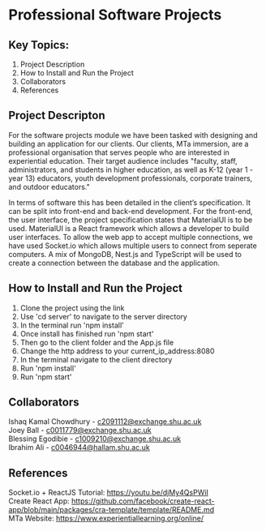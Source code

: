 # Professional Software Projects

## Key Topics:

1. Project Description  
2. How to Install and Run the Project
3. Collaborators
4. References

## Project Descripton

For the software projects module we have been tasked with designing and building an application for our clients. Our clients, MTa immersion, are a professional organisation that serves people who are interested in experiential education. Their target audience includes "faculty, staff, administrators, and students in higher education, as well as K-12 (year 1 - year 13) educators, youth development professionals, corporate trainers, and outdoor educators." 

In terms of software this has been detailed in the client’s specification. It can be split into front-end and back-end development. For the front-end, the user interface, the project specification states that MaterialUI is to be used. MaterialUI is a React framework which allows a developer to build user interfaces. To allow the web app to accept multiple connections, we have used Socket.io which allows multiple users to connect from seperate computers. A mix of MongoDB, Nest.js and TypeScript will be used to create a connection between the database and the application.

## How to Install and Run the Project

1. Clone the project using the link
2. Use 'cd server' to navigate to the server directory
3. In the terminal run 'npm install'
4. Once install has finished run 'npm start'
5. Then go to the client folder and the App.js file
6. Change the http address to your current_ip_address:8080
7. In the terminal navigate to the client directory
8. Run 'npm install'
9. Run 'npm start'

## Collaborators

Ishaq Kamal Chowdhury - c2091112@exchange.shu.ac.uk  
Joey Ball - c0011779@exchange.shu.ac.uk  
Blessing Egodibie - c1009210@exchange.shu.ac.uk  
Ibrahim Ali - c0046944@hallam.shu.ac.uk  

## References

Socket.io + ReactJS Tutorial: https://youtu.be/djMy4QsPWiI  
Create React App: https://github.com/facebook/create-react-app/blob/main/packages/cra-template/template/README.md  
MTa Website: https://www.experientiallearning.org/online/
